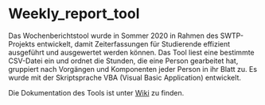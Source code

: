 # Weekly_report_tool

Das Wochenberichtstool wurde in Sommer 2020 in Rahmen des SWTP-Projekts entwickelt, damit Zeiterfassungen für Studierende effizient ausgeführt und ausgewertet werden können. Das Tool liest eine bestimmte CSV-Datei ein und ordnet die Stunden, die eine Person gearbeitet hat, gruppiert nach Vorgängen und Komponenten jeder Person in ihr Blatt zu. Es wurde mit der Skriptsprache VBA (Visual Basic Application) entwickelt.

Die Dokumentation des Tools ist unter [Wiki](https://github.com/kowalski2019/Weekly_report_tool/wiki) zu finden.

